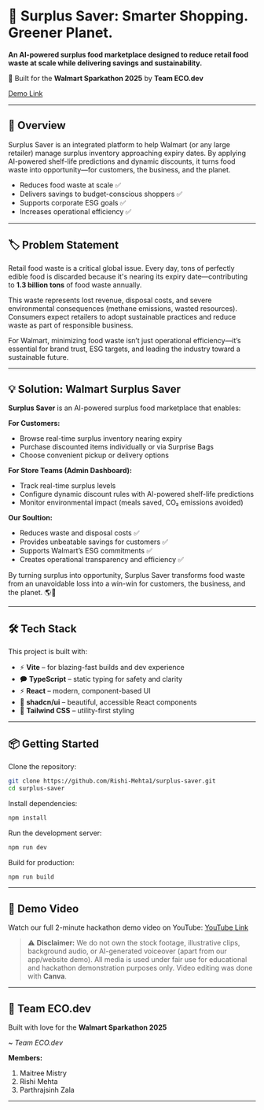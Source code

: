 # 🛒 Surplus Saver: Smarter Shopping. Greener Planet.

**An AI-powered surplus food marketplace designed to reduce retail food waste at scale while delivering savings and sustainability.**

🌿 Built for the **Walmart Sparkathon 2025** by **Team ECO.dev**

[Demo Link](https://surplus-teamz.netlify.app/)

---

## 🚀 Overview

Surplus Saver is an integrated platform to help Walmart (or any large retailer) manage surplus inventory approaching expiry dates. By applying AI-powered shelf-life predictions and dynamic discounts, it turns food waste into opportunity—for customers, the business, and the planet.

- Reduces food waste at scale ✅
- Delivers savings to budget-conscious shoppers ✅ 
- Supports corporate ESG goals ✅ 
- Increases operational efficiency ✅ 

---

## 🏷️ Problem Statement

Retail food waste is a critical global issue. Every day, tons of perfectly edible food is discarded because it's nearing its expiry date—contributing to **1.3 billion tons** of food waste annually.

This waste represents lost revenue, disposal costs, and severe environmental consequences (methane emissions, wasted resources). Consumers expect retailers to adopt sustainable practices and reduce waste as part of responsible business.

For Walmart, minimizing food waste isn’t just operational efficiency—it’s essential for brand trust, ESG targets, and leading the industry toward a sustainable future.

---

## 💡 Solution: Walmart Surplus Saver

**Surplus Saver** is an AI-powered surplus food marketplace that enables:

**For Customers:**

* Browse real-time surplus inventory nearing expiry
* Purchase discounted items individually or via Surprise Bags
* Choose convenient pickup or delivery options

**For Store Teams (Admin Dashboard):**

* Track real-time surplus levels
* Configure dynamic discount rules with AI-powered shelf-life predictions
* Monitor environmental impact (meals saved, CO₂ emissions avoided)

**Our Soultion:**
- Reduces waste and disposal costs ✅ 
- Provides unbeatable savings for customers ✅ 
- Supports Walmart’s ESG commitments ✅ 
- Creates operational transparency and efficiency ✅ 

By turning surplus into opportunity, Surplus Saver transforms food waste from an unavoidable loss into a win-win for customers, the business, and the planet. 🌎💚

---

## 🛠️ Tech Stack

This project is built with:

* ⚡ **Vite** – for blazing-fast builds and dev experience
* 🗭 **TypeScript** – static typing for safety and clarity
* ⚡️ **React** – modern, component-based UI
* 🎨 **shadcn/ui** – beautiful, accessible React components
* 💨 **Tailwind CSS** – utility-first styling

---

## 📦 Getting Started

Clone the repository:

```bash
git clone https://github.com/Rishi-Mehta1/surplus-saver.git
cd surplus-saver
```

Install dependencies:

```bash
npm install
```

Run the development server:

```bash
npm run dev
```

Build for production:

```bash
npm run build
```

---

## 📸 Demo Video

Watch our full 2-minute hackathon demo video on YouTube:
[YouTube Link](https://youtu.be/lAaPhR4oAT8)

> ⚠️ **Disclaimer:** We do not own the stock footage, illustrative clips, background audio, or AI-generated voiceover (apart from our app/website demo). All media is used under fair use for educational and hackathon demonstration purposes only. Video editing was done with **Canva**.

---

## 💖 Team ECO.dev

Built with love for the **Walmart Sparkathon 2025**

~ *Team ECO.dev*

**Members:**
 1) Maitree Mistry
 2) Rishi Mehta
 3) Parthrajsinh Zala


---

